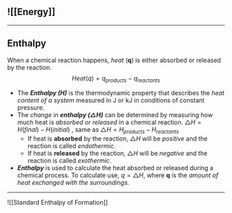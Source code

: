 ## ![[Energy]]

---

## Enthalpy
When a chemical reaction happens, *heat* (**q**) is either absorbed or released by the reaction. $$Heat(q)=q_{products}-q_{reactants}$$
-   The ***Enthalpy (H)*** is the thermodynamic property that describes the *heat content of a system* measured in J or kJ in conditions of constant pressure.
-   The *change* in ***enthalpy $(\triangle H)$*** can be determined by measuring how much heat is *absorbed or released* in a chemical reaction. $\triangle H=H(final)-H(initial)$ , same as $\triangle H=H_{products}-H_{reactants}$
    -   If heat is **absorbed** by the reaction, $\triangle H$ will be *positive* and the reaction is called *endothermic*.
    -   If heat is **released** by the reaction, $\triangle H$ will be *negative* and the reaction is called *exothermic*.
-   ***Enthalpy*** is used to calculate the heat absorbed or released during a chemical process. To calculate use, $q=\triangle H$, where **q** is the *amount of heat exchanged with the surroundings.*

---

![[Standard Enthalpy of Formation]]
